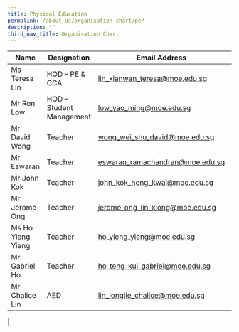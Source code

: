 ```yaml
---
title: Physical Education
permalink: /about-us/organisation-chart/pe/
description: ""
third_nav_title: Organisation Chart
---
```

| Name | Designation | Email Address | Contact |
|---|---|---|---|
| Ms Teresa Lin | HOD – PE & CCA | [lin_xianwan_teresa@moe.edu.sg](mailto:lin_xianwan_teresa@moe.edu.sg) | 65938-121 |
| Mr Ron Low | HOD – Student Management | [low_yao_ming@moe.edu.sg](mailto:low_yao_ming@moe.edu.sg) | 65938-156 |
| Mr David Wong | Teacher | [wong_wei_shu_david@moe.edu.sg](mailto:wong_wei_shu_david@moe.edu.sg) | 65938-160 |
| Mr Eswaran | Teacher | [eswaran_ramachandran@moe.edu.sg](mailto:eswaran_ramachandran@moe.edu.sg) | 65938-141 |
| Mr John Kok | Teacher  | [john_kok_heng_kwai@moe.edu.sg](mailto:john_kok_heng_kwai@moe.edu.sg) | 65938-127 |
| Mr Jerome Ong | Teacher | [jerome_ong_lin_xiong@moe.edu.sg](mailto:jerome_ong_lin_xiong@moe.edu.sg) | 65938-148 |
| Ms Ho Yieng Yieng  | Teacher | [ho_yieng_yieng@moe.edu.sg](mailto:ho_yieng_yieng@moe.edu.sg) | 65938-139 |
| Mr Gabriel Ho | Teacher | [ho_teng_kui_gabriel@moe.edu.sg](mailto:ho_teng_kui_gabriel@moe.edu.sg) | 65938-151  |
| Mr Chalice Lin | AED | [lin_longjie_chalice@moe.edu.sg](mailto:lin_longjie_chalice@moe.edu.sg) | 65938-125 |
|